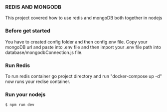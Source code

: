 ### REDIS AND MONGODB
This project covered how to use redis and mongoDB both together in nodejs

### Before get started 
You have to created config folder and then config.env file. Copy your mongoDB url and paste into .env file and then import your .env file path into database/mongodbConnection.js file.

### Run Redis
To run redis container go project directory and run "docker-compose up -d" now runs your redise container.

### Run your nodejs
 ```bash
$ npm run dev
```
